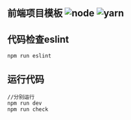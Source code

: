 ## 前端项目模板 ![node](https://img.shields.io/badge/node-require-yellow.svg) ![yarn](https://img.shields.io/badge/yarn-require-yellow.svg)

## 代码检查eslint
```
npm run eslint
```

## 运行代码
```
//分别运行
npm run dev
npm run check
```